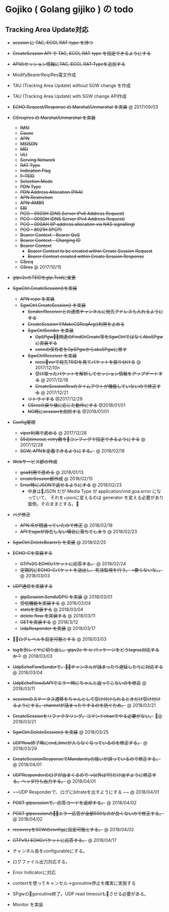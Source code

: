 # Gojiko  ( Golang gijiko ) の todo

## Tracking Area Update対応

- ~~session に TAC, ECGI, RAT-type を持つ~~
- ~~CreateSession API で TAC, ECGI, RAT-type を指定できるようにする~~
- ~~APIのセッション情報にTAC, ECGI, RAT-Typeを追加する~~
- ModifyBearerReq/Res電文作成
- TAU (Tracking Area Update) without SGW change を作成
- TAU (Tracking Area Update) with SGW change API作成

- ~~ECHO Request/Response の Marshal/Unmarshal を実装~~ @ 2017/09/03
- ~~CSreq/res の Marshal/Unmarshal を実装~~
  + ~~IMSI~~
  + ~~Cause~~
  + ~~APN~~
  + ~~MSISDN~~
  + ~~MEI~~
  + ~~ULI~~
  + ~~Serving Network~~
  + ~~RAT Type~~
  + ~~Indication Flag~~
  + ~~F-TEID~~
  + ~~Selection Mode~~
  + ~~PDN Type~~
  + ~~PDN Address Allocation (PAA)~~
  + ~~APN Restriction~~
  + ~~APN-AMBR~~
  + ~~EBI~~
  + ~~PCO - 0003H (DNS Server IPv6 Address Request)~~
  + ~~PCO - 000DH (DNS Server IPv4 Address Request)~~
  + ~~PCO - 000AH (IP address allocation via NAS signalling)~~
  + ~~PCO - 8021H (IPCP)~~
  + ~~Bearer Context - Bearer QoS~~
  + ~~Bearer Context - Charging ID~~
  + ~~Bearer Context~~
    + ~~Bearer Context to be created within Create Session Request~~
    + ~~Bearer Context created within Create Session Response~~
  + ~~CSreq~~
  + ~~CSres~~ @ 2017/10/15

- ~~gtpv2cのTEIDをgtp.Teidに変更~~

- ~~SgwCtrl.CreateSession()を実装~~
  + ~~APN repo を実装~~
  + ~~SgwCtrl.CreateSession() を実装~~
    + ~~Sender/Receiverとの連携チャンネルに宛先アドレスも入れるようにする~~
    + ~~CreateSessionでMakeCSReqArg()利用を止める~~
    + ~~SgwCtrlSender を実装~~
      + ~~OpSPgw関連のFindOrCreate等をSgwCtrlではなくAbsSPgwに実装する~~
      + ~~connの保有者をOpSPgwからabsSPgwに移す~~
    + ~~SgwCtrlReceiver を実装~~
      + ~~receiverで宛先TEIDを見てパケットを振り分ける~~ @ 2017/12/10n
      + ~~受け取ったパケットを解析してセッション情報をアップデートする~~ @ 2017/12/18
      + ~~CreateSessionResのタイムアウトが機能していないので修正する~~ @ 2017/12/21
    + ~~リトライする~~ @2017/12/29
    + ~~CSresの戻り値に応じた動作にする~~ @2018/01/01
    + ~~NG時にsessionを削除する~~ @2018/01/01

- ~~Config管理~~
  + ~~viper利用で進める~~ @ 2017/12/28
  + ~~S5のtimeout, retry数をコンフィグで指定できるようにする~~ @ 2017/12/28
  + ~~SGW, APNを定義できるようにする。~~ @ 2018/02/18

- ~~Webサービス部の作成~~
  + ~~goa利用で進める~~ @ 2018/01/13
  + ~~createSession部作成~~ @ 2018/02/15
  + ~~Error時にJSONで返せるようにする~~ @ 2018/02/23
    + 中身はJSON だが Media Type が application/vnd.goa.error になっていて、
      それを+jsonに変えるのは generator を変える必要があり面倒。そのままとする。

- ~~バグ修正~~
  + ~~APN IEが間違っていたので修正~~ @ 2018/02/18
  + ~~APIでsgwが存在しない場合に落ちてしまう~~ @ 2018/02/23

- ~~SgwCtrl.DeleteBearer() を実装~~ @ 2018/02/25

- ~~ECHO-Cを実装する~~
  + ~~GTPv2C ECHOパケットに応答する。~~ @ 2018/02/24
  + ~~定期的にECHO-Cパケットを送出し、死活監視を行う。→要らないな。。~~ @ 2018/03/03

- ~~UDP通信を実装する~~
  + ~~gtpSession.SendUDP() を実装~~ @ 2018/03/01
  + ~~受信機能を実装する~~ @ 2018/03/04
  + ~~statsを実装する~~ @ 2018/03/04
  + ~~delete flow を実装する~~ @ 2018/03/11
  + ~~GETを実装する~~ @ 2018/3/12
  + ~~UdpResponder を実装~~ @ 2018/03/17

- ~~ログレベルを設定可能とする~~ @ 2018/03/03
- ~~logを別レイヤに切り出し。gtpv2c や ie パッケージをどうlogrus対応するか？~~ @ 2018/03/03
- ~~UdpEchoFlowSenderで、チャンネルが詰まったり遅延したりに対応する~~ @ 2018/03/04
- ~~UdpEchoFlowのAPIでエラー時にちゃんと返ってこないのを修正~~ @ 2018/03/11

- ~~sessionのステータス遷移をちゃんとして受け付けられるときだけ受け付けるようにする。channelが詰まったりするのを防ぐため。~~ @ 2018/03/21
- ~~CreateSessionをリファクタリング。コマンドchanでやる必要がない。~~ @ 2018/03/21
- ~~SgwCtrl.DeleteSession() を実装~~ @ 2018/03/25
- ~~UDPflow終了時にend_timeが入らなくなっているのを修正する。~~ @ 2018/03/29
- ~~CreateSessionResponseでMandarotyの扱いが誤っているので修正する。~~ @ 2018/04/01
- ~~UDPResponderのログが出まくるので-v以外は1行だけ出すように修正する。ヘッダ行も出力する。~~ @ 2018/04/01
- ~~UDP Responderで、ログにbitrateを出すようにする ~~ @ 2018/04/01
- ~~POST gtpsessionで、応答コードを返却する。~~ @ 2018/04/02
- ~~POST gtpsessionのエラー応答が全部500なのが良くないので修正する。~~ @ 2018/04/02
- ~~recoveryをSGWのconfigに設定可能とする。~~ @ 2018/04/02
- ~~GTPv1U ECHOパケットに応答する。~~ @ 2018/04/17

- チャンネル長をconfigurableにする。
- ログファイル出力対応する。
- Error Indicatorに対応
- contextを使ってキャンセル→goroutine停止を確実に実施する



- SPgwのgoroutine終了。UDP read timeoutもさせる必要がある。

- Monitor を実装

